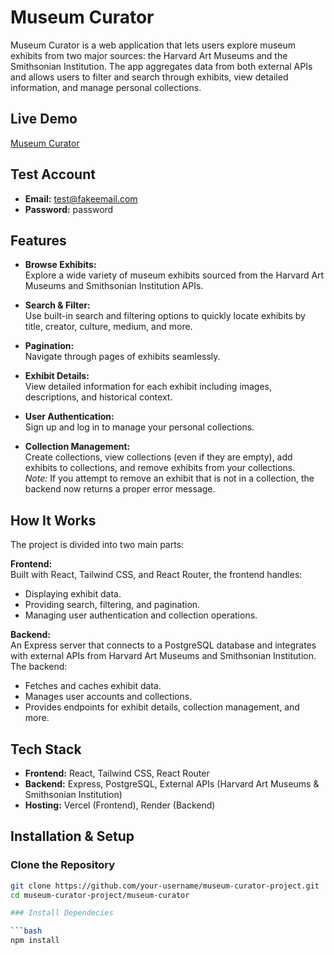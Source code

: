 # Museum Curator

Museum Curator is a web application that lets users explore museum exhibits from two major sources: the Harvard Art Museums and the Smithsonian Institution. The app aggregates data from both external APIs and allows users to filter and search through exhibits, view detailed information, and manage personal collections.

## Live Demo

[Museum Curator](https://museum-curator-project-lmmq.vercel.app/)

## Test Account

- **Email:** test@fakeemail.com  
- **Password:** password

## Features

- **Browse Exhibits:**  
  Explore a wide variety of museum exhibits sourced from the Harvard Art Museums and Smithsonian Institution APIs.

- **Search & Filter:**  
  Use built-in search and filtering options to quickly locate exhibits by title, creator, culture, medium, and more.

- **Pagination:**  
  Navigate through pages of exhibits seamlessly.

- **Exhibit Details:**  
  View detailed information for each exhibit including images, descriptions, and historical context.

- **User Authentication:**  
  Sign up and log in to manage your personal collections.

- **Collection Management:**  
  Create collections, view collections (even if they are empty), add exhibits to collections, and remove exhibits from your collections.  
  *Note:* If you attempt to remove an exhibit that is not in a collection, the backend now returns a proper error message.

## How It Works

The project is divided into two main parts:

**Frontend:**  
Built with React, Tailwind CSS, and React Router, the frontend handles:
- Displaying exhibit data.
- Providing search, filtering, and pagination.
- Managing user authentication and collection operations.

**Backend:**  
An Express server that connects to a PostgreSQL database and integrates with external APIs from Harvard Art Museums and Smithsonian Institution. The backend:
- Fetches and caches exhibit data.
- Manages user accounts and collections.
- Provides endpoints for exhibit details, collection management, and more.

## Tech Stack

- **Frontend:** React, Tailwind CSS, React Router
- **Backend:** Express, PostgreSQL, External APIs (Harvard Art Museums & Smithsonian Institution)
- **Hosting:** Vercel (Frontend), Render (Backend)

## Installation & Setup

### Clone the Repository

```bash
git clone https://github.com/your-username/museum-curator-project.git
cd museum-curator-project/museum-curator

### Install Dependecies

```bash
npm install

